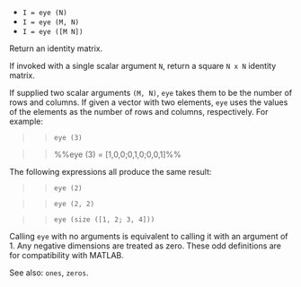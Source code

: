 * `I = eye (N)`
* `I = eye (M, N)`
* `I = eye ([M N])`

Return an identity matrix.

If invoked with a single scalar argument `N`, return a square `N x N`
identity matrix.

If supplied two scalar arguments `(M, N)`, `eye` takes them to be the
number of rows and columns.  If given a vector with two elements,
`eye` uses the values of the elements as the number of rows and
columns, respectively.  For example:

>> `eye (3)`

>> %%eye (3) = [1,0,0;0,1,0;0,0,1]%%

The following expressions all produce the same result:

>> `eye (2)`

>> `eye (2, 2)`

>> `eye (size ([1, 2; 3, 4]))`

Calling `eye` with no arguments is equivalent to calling it with an
argument of 1.  Any negative dimensions are treated as zero.  These
odd definitions are for compatibility with MATLAB.

See also: `ones`, `zeros`.
